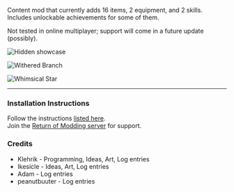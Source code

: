 Content mod that currently adds 16 items, 2 equipment, and 2 skills.  
Includes unlockable achievements for some of them.  

Not tested in online multiplayer; support will come in a future update (possibly).  

![Hidden showcase](https://github.com/Klehrik/Klehrik-Aphelion/blob/main/hiddenShowcase.png?raw=true)  

![Withered Branch](https://github.com/Klehrik/Klehrik-Aphelion/blob/main/showcaseWitheredBranch.gif?raw=true)  

![Whimsical Star](https://github.com/Klehrik/Klehrik-Aphelion/blob/main/showcaseWhimsicalStar.gif?raw=true)  

---

### Installation Instructions
Follow the instructions [listed here](https://docs.google.com/document/d/1NgLwb8noRLvlV9keNc_GF2aVzjARvUjpND2rxFgxyfw/edit?usp=sharing).  
Join the [Return of Modding server](https://discord.gg/VjS57cszMq) for support.  


### Credits
* Klehrik - Programming, Ideas, Art, Log entries
* Ikesicle - Ideas, Art, Log entries
* Adam - Log entries
* peanutbuuter - Log entries